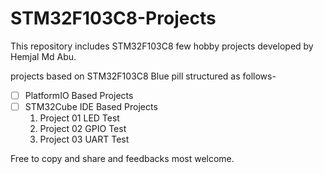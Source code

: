# STM32F103C8-Projects
This repository includes STM32F103C8 few hobby projects developed by Hemjal Md Abu. 

projects based on STM32F103C8 Blue pill structured as follows-

- [ ] PlatformIO Based Projects
- [ ] STM32Cube IDE Based Projects
  1. Project 01 LED Test
  2. Project 02 GPIO Test
  3. Project 03 UART Test





Free to copy and share and feedbacks most welcome.